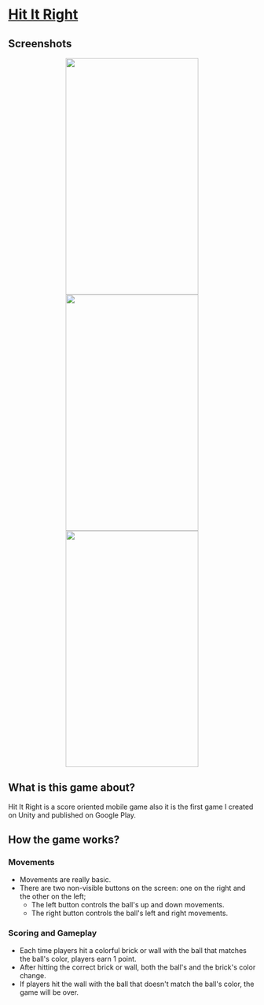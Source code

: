 # [Hit It Right](https://play.google.com/store/apps/details?id=com.DarkSpies.HITITRIGHT&pli=1)
## Screenshots
<div align="center">
 
</div>
<div align="center">
 <img src="https://github.com/FikretGezer/HitItRight/assets/64322071/f415b7fc-535a-45d2-a2e1-b94be939cd55" width="270" height="480">
 <img src="https://github.com/FikretGezer/HitItRight/assets/64322071/d79d9326-3ad4-4fbc-876d-4357d7d71cae" width="270" height="480">
 <img src="https://github.com/FikretGezer/HitItRight/assets/64322071/b6832f61-5654-4ad2-94f8-a0d28b91e226" width="270" height="480"> 
</div>

## What is this game about?
Hit It Right is a score oriented mobile game also it is the first game I created on Unity and published on Google Play.

## How the game works?
### Movements
* Movements are really basic.
* There are two non-visible buttons on the screen: one on the right and the other on the left;
  - The left button controls the ball's up and down movements.
  - The right button controls the ball's left and right movements.

### Scoring and Gameplay
* Each time players hit a colorful brick or wall with the ball that matches the ball's color, players earn 1 point.
* After hitting the correct brick or wall, both the ball's and the brick's color change.
* If players hit the wall with the ball that doesn't match the ball's color, the game will be over.
